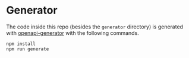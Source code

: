 # Generator

The code inside this repo (besides the `generator` directory)
is generated with [openapi-generator](https://github.com/OpenAPITools/openapi-generator)
with the following commands.

```
npm install
npm run generate
```
